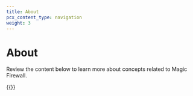 ```yaml
---
title: About
pcx_content_type: navigation
weight: 3
---
```


# About

Review the content below to learn more about concepts related to Magic Firewall.

{{<directory-listing>}}

